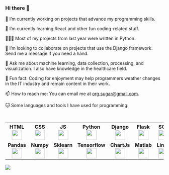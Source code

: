 ### Hi there 👋

🔭 I’m currently working on projects that advance my programming skills.

🌱 I’m currently learning React and other fun coding-related stuff.

👨🏻‍💻 Most of my projects from last year were written in Python.

👯 I’m looking to collaborate on projects that use the Django framework. Send me a message if you need a hand.

💬 Ask me about machine learning, data collection, processing, and visualization. I also have knowledge in the healthcare field.

👾 Fun fact: Coding for enjoyment may help programmers weather changes in the IT industry and remain content in their work.

📫 How to reach me: You can email me at org.sugar@gmail.com.

🐱‍ Some languages and tools I have used for programming:

<table width="320px">
    <tbody>
        <tr valign="top">
            <td width="80px" align="center">
            <span><strong>HTML</strong></span><br>
            <img height="32" src="https://cdn.jsdelivr.net/npm/simple-icons@3.13.0/icons/html5.svg">
            </td>
            <td width="80px" align="center">
            <span><strong>CSS</strong></span><br>
            <img height="32px" src="https://cdn.jsdelivr.net/npm/simple-icons@3.13.0/icons/css3.svg">
            </td>
             <td width="80px" align="center">
              <span><strong>JS</strong></span><br>
              <img height="32" src="https://cdn.jsdelivr.net/npm/simple-icons@3.13.0/icons/javascript.svg">
            </td>
             <td width="80px" align="center">
            <span><strong>Python</strong></span><br>
            <img height="32px" src="https://cdn.jsdelivr.net/npm/simple-icons@3.13.0/icons/python.svg">
            </td>
            <td width="80px" align="center">
            <span><strong>Django</strong></span><br>
            <img height="32px" src="https://cdn.jsdelivr.net/npm/simple-icons@3.13.0/icons/django.svg">
            </td>
            <td width="80px" align="center">
            <span><strong>Flask</strong></span><br>
            <img height="32px" src="https://cdn.jsdelivr.net/npm/simple-icons@3.13.0/icons/flask.svg">
            </td>
            <td width="80px" align="center">
            <span><strong>SQL</strong></span><br>
            <img height="32px" src="https://cdn-icons-png.flaticon.com/512/5815/5815809.png">
            </td>
            <td width="80px" align="center">
            <span><strong>PSQL</strong></span><br>
            <img height="32px" src="https://cdn-icons-png.flaticon.com/512/5968/5968277.png">
            </td>
            <td width="80px" align="center">
            <span><strong>MongoDB</strong></span><br>
            <img height="32px" src="https://pic.onlinewebfonts.com/svg/img_207455.png">
            </td>
            <td width="80px" align="center">
            <span><strong>R</strong></span><br>
            <img height="32px" src="https://cdn.jsdelivr.net/npm/simple-icons@3.13.0/icons/r.svg">
            </td>
        </tr>
        <br>
        <tr valign="top">
          <td width="80px" align="center">
            <span><strong>Pandas</strong></span><br>
            <img height="32px" src="https://cdn.jsdelivr.net/npm/simple-icons@3.13.0/icons/pandas.svg">
           </td>
           <td width="80px" align="center">
            <span><strong>Numpy</strong></span><br>
            <img height="32px" src="https://cdn.jsdelivr.net/npm/simple-icons@3.13.0/icons/numpy.svg">
           </td>
           <td width="80px" align="center">
            <span><strong>Sklearn</strong></span><br>
            <img height="32px" src="https://static-00.iconduck.com/assets.00/scikit-learn-icon-512x277-sb6q1c5d.png">
           </td>
            <td width="80px" align="center">
            <span><strong>Tensorflow</strong></span><br>
            <img height="32px" src="https://icons-for-free.com/iconfiles/png/512/tensorflow-1324440242699707768.png">
           </td>
            <td width="80px" align="center">
            <span><strong>ChartJs</strong></span><br>
            <img height="32px" src="https://encrypted-tbn0.gstatic.com/images?q=tbn:ANd9GcQRkTKRj1PCdteqX7FjnmJ1IoOUSwd-JGqYjzdCE9i_9g&s">
           </td>
           <td width="80px" align="center">
            <span><strong>Matlab</strong></span><br>
            <img height="32px" src="https://w7.pngwing.com/pngs/845/124/png-transparent-matlab-computer-icons-mathworks-matlab-angle-leaf-triangle.png">
           </td>
           <td width="80px" align="center">
            <span><strong>Linux</strong></span><br>
            <img height="32px" src="https://cdn.jsdelivr.net/npm/simple-icons@3.13.0/icons/linux.svg">
           </td>
           <td width="80px" align="center">
            <span><strong>Bash</strong></span><br>
            <img height="32px" src="https://img.icons8.com/small/512/bash.png">
           </td>
            <td width="80px" align="center">
            <span><strong>Git</strong></span><br>
            <img height="32px" src="https://cdn.jsdelivr.net/gh/devicons/devicon/icons/github/github-original.svg">
            </td> 
            <td width="80px" align="center">
            <span><strong>GCP</strong></span><br>
            <img height="32px" src="https://cdn.icon-icons.com/icons2/2248/PNG/512/google_cloud_icon_137536.png">
            </td>   
        </tr>
    </tbody>
</table>

<img src="https://github-readme-stats.vercel.app/api?username=aceyiyuan&show_icons=true&theme=dark"/>
